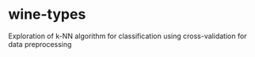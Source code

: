 # wine-types
Exploration of k-NN algorithm for classification using cross-validation for data preprocessing
